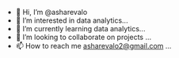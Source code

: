 - 👋 Hi, I’m @asharevalo
- 👀 I’m interested in data analytics...
- 🌱 I’m currently learning data analytics...
- 💞️ I’m looking to collaborate on projects ...
- 📫 How to reach me asharevalo2@gmail.com ...

<!---
asharevalo/asharevalo is a ✨ special ✨ repository because its `README.md` (this file) appears on your GitHub profile.
You can click the Preview link to take a look at your changes.
--->
